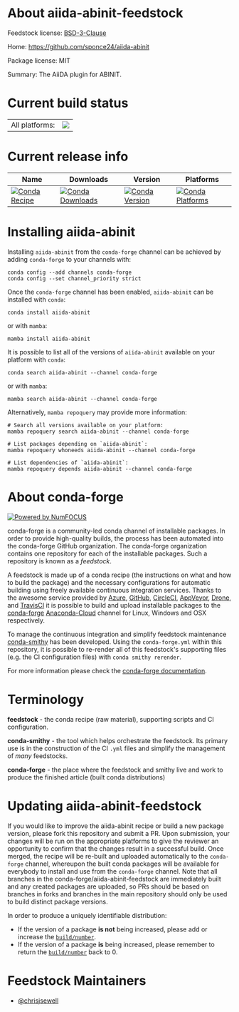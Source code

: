 About aiida-abinit-feedstock
============================

Feedstock license: [BSD-3-Clause](https://github.com/conda-forge/aiida-abinit-feedstock/blob/main/LICENSE.txt)

Home: https://github.com/sponce24/aiida-abinit

Package license: MIT

Summary: The AiiDA plugin for ABINIT.

Current build status
====================


<table><tr><td>All platforms:</td>
    <td>
      <a href="https://dev.azure.com/conda-forge/feedstock-builds/_build/latest?definitionId=16759&branchName=main">
        <img src="https://dev.azure.com/conda-forge/feedstock-builds/_apis/build/status/aiida-abinit-feedstock?branchName=main">
      </a>
    </td>
  </tr>
</table>

Current release info
====================

| Name | Downloads | Version | Platforms |
| --- | --- | --- | --- |
| [![Conda Recipe](https://img.shields.io/badge/recipe-aiida--abinit-green.svg)](https://anaconda.org/conda-forge/aiida-abinit) | [![Conda Downloads](https://img.shields.io/conda/dn/conda-forge/aiida-abinit.svg)](https://anaconda.org/conda-forge/aiida-abinit) | [![Conda Version](https://img.shields.io/conda/vn/conda-forge/aiida-abinit.svg)](https://anaconda.org/conda-forge/aiida-abinit) | [![Conda Platforms](https://img.shields.io/conda/pn/conda-forge/aiida-abinit.svg)](https://anaconda.org/conda-forge/aiida-abinit) |

Installing aiida-abinit
=======================

Installing `aiida-abinit` from the `conda-forge` channel can be achieved by adding `conda-forge` to your channels with:

```
conda config --add channels conda-forge
conda config --set channel_priority strict
```

Once the `conda-forge` channel has been enabled, `aiida-abinit` can be installed with `conda`:

```
conda install aiida-abinit
```

or with `mamba`:

```
mamba install aiida-abinit
```

It is possible to list all of the versions of `aiida-abinit` available on your platform with `conda`:

```
conda search aiida-abinit --channel conda-forge
```

or with `mamba`:

```
mamba search aiida-abinit --channel conda-forge
```

Alternatively, `mamba repoquery` may provide more information:

```
# Search all versions available on your platform:
mamba repoquery search aiida-abinit --channel conda-forge

# List packages depending on `aiida-abinit`:
mamba repoquery whoneeds aiida-abinit --channel conda-forge

# List dependencies of `aiida-abinit`:
mamba repoquery depends aiida-abinit --channel conda-forge
```


About conda-forge
=================

[![Powered by
NumFOCUS](https://img.shields.io/badge/powered%20by-NumFOCUS-orange.svg?style=flat&colorA=E1523D&colorB=007D8A)](https://numfocus.org)

conda-forge is a community-led conda channel of installable packages.
In order to provide high-quality builds, the process has been automated into the
conda-forge GitHub organization. The conda-forge organization contains one repository
for each of the installable packages. Such a repository is known as a *feedstock*.

A feedstock is made up of a conda recipe (the instructions on what and how to build
the package) and the necessary configurations for automatic building using freely
available continuous integration services. Thanks to the awesome service provided by
[Azure](https://azure.microsoft.com/en-us/services/devops/), [GitHub](https://github.com/),
[CircleCI](https://circleci.com/), [AppVeyor](https://www.appveyor.com/),
[Drone](https://cloud.drone.io/welcome), and [TravisCI](https://travis-ci.com/)
it is possible to build and upload installable packages to the
[conda-forge](https://anaconda.org/conda-forge) [Anaconda-Cloud](https://anaconda.org/)
channel for Linux, Windows and OSX respectively.

To manage the continuous integration and simplify feedstock maintenance
[conda-smithy](https://github.com/conda-forge/conda-smithy) has been developed.
Using the ``conda-forge.yml`` within this repository, it is possible to re-render all of
this feedstock's supporting files (e.g. the CI configuration files) with ``conda smithy rerender``.

For more information please check the [conda-forge documentation](https://conda-forge.org/docs/).

Terminology
===========

**feedstock** - the conda recipe (raw material), supporting scripts and CI configuration.

**conda-smithy** - the tool which helps orchestrate the feedstock.
                   Its primary use is in the construction of the CI ``.yml`` files
                   and simplify the management of *many* feedstocks.

**conda-forge** - the place where the feedstock and smithy live and work to
                  produce the finished article (built conda distributions)


Updating aiida-abinit-feedstock
===============================

If you would like to improve the aiida-abinit recipe or build a new
package version, please fork this repository and submit a PR. Upon submission,
your changes will be run on the appropriate platforms to give the reviewer an
opportunity to confirm that the changes result in a successful build. Once
merged, the recipe will be re-built and uploaded automatically to the
`conda-forge` channel, whereupon the built conda packages will be available for
everybody to install and use from the `conda-forge` channel.
Note that all branches in the conda-forge/aiida-abinit-feedstock are
immediately built and any created packages are uploaded, so PRs should be based
on branches in forks and branches in the main repository should only be used to
build distinct package versions.

In order to produce a uniquely identifiable distribution:
 * If the version of a package **is not** being increased, please add or increase
   the [``build/number``](https://docs.conda.io/projects/conda-build/en/latest/resources/define-metadata.html#build-number-and-string).
 * If the version of a package **is** being increased, please remember to return
   the [``build/number``](https://docs.conda.io/projects/conda-build/en/latest/resources/define-metadata.html#build-number-and-string)
   back to 0.

Feedstock Maintainers
=====================

* [@chrisjsewell](https://github.com/chrisjsewell/)

